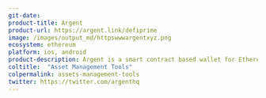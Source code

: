 ```yaml
---
git-date:
product-title: Argent
product-url: https://argent.link/defiprime
image: /images/output_md/httpswwwargentxyz.png
ecosystem: ethereum
platform: ios, android
product-description: Argent is a smart contract based wallet for Ethereum crypto-assets and dApps. [Argent - a new type of Ethereum wallet. Interview with Itamar Lesuisse, CEO of Argent](/argent).
coltitle:  "Asset Management Tools"
colpermalink: assets-management-tools
twitter: https://twitter.com/argenthq
---
```

